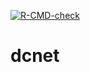 <!-- README.md is generated from README.Rmd. Please edit that file -->
<!-- knit with rmarkdown::render("README.Rmd", output_format = "md_document") -->
<!-- badges: start -->

[![R-CMD-check](https://github.com/ph-rast/dcnet/workflows/R-CMD-check/badge.svg)](https://github.com/ph-rast/dcnet/actions)
<!-- badges: end -->

dcnet
=====
